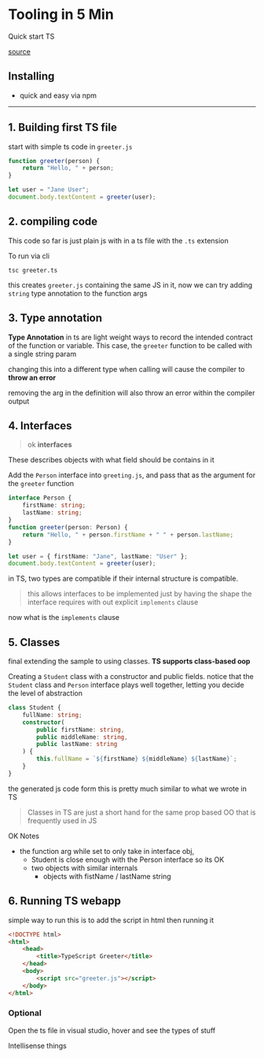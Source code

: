 # Tooling in 5 Min

Quick start TS

[source](https://www.typescriptlang.org/docs/handbook/typescript-tooling-in-5-minutes.html)

## Installing

- quick and easy via npm

---

## 1. Building first TS file

start with simple ts code in `greeter.js`

```ts
function greeter(person) {
    return "Hello, " + person;
}

let user = "Jane User";
document.body.textContent = greeter(user);
```

## 2. compiling code

This code so far is just plain js with in a ts file with the `.ts` extension

To run via cli 
```shell
tsc greeter.ts
```
this creates `greeter.js` containing the same JS in it, now we can try adding `string` type annotation to the function args

## 3. Type annotation

**Type Annotation** in ts are light weight ways to record the intended contract of the function or variable.
This case, the `greeter` function to be called with a single string param

changing this into a different type when calling will cause the compiler to **throw an error**

removing the arg in the definition will also throw an error within the compiler output

## 4. Interfaces

> ok **interfaces**

These describes objects with what field should be contains in it

Add the `Person` interface into `greeting.js`, and pass that as the argument for the `greeter` function

```ts
interface Person {
    firstName: string;
    lastName: string;
}
function greeter(person: Person) {
    return "Hello, " + person.firstName + " " + person.lastName;
}

let user = { firstName: "Jane", lastName: "User" };
document.body.textContent = greeter(user);
```

in TS, two types are compatible if their internal structure is compatible.
> this allows interfaces to be implemented just by having the shape the interface requires with out explicit `implements` clause

now what is the `implements` clause

## 5. Classes

final extending the sample to using classes.
**TS supports class-based oop**

Creating a `Student` class with a constructor and public fields.
notice that the `Student` class and `Person` interface plays well together, letting you decide the level of abstraction

```ts
class Student {
    fullName: string;
    constructor(
        public firstName: string,
        public middleName: string,
        public lastName: string
    ) {
        this.fullName = `${firstName} ${middleName} ${lastName}`;
    }
}
```

the generated js code form this is pretty much similar to what we wrote in TS

> Classes in TS are just a short hand for the same prop based OO that is frequently used in JS

OK Notes
- the function arg while set to only take in interface obj,
  - Student is close enough with the Person interface so its OK
  - two objects with similar internals
    - objects with fistName / lastName string

## 6. Running TS webapp

simple way to run this is to add the script in html then running it 

```html
<!DOCTYPE html>
<html>
    <head>
        <title>TypeScript Greeter</title>
    </head>
    <body>
        <script src="greeter.js"></script>
    </body>
</html>
```

### Optional 

Open the ts file in visual studio, hover and see the types of stuff

Intellisense things
